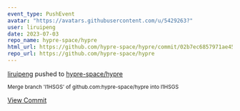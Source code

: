 ```yaml
---
event_type: PushEvent
avatar: "https://avatars.githubusercontent.com/u/5429263?"
user: liruipeng
date: 2023-07-03
repo_name: hypre-space/hypre
html_url: https://github.com/hypre-space/hypre/commit/02b7ec6857971ae45849f722a6fbf6b1cfe3c528
repo_url: https://github.com/hypre-space/hypre
---
```


<a href='https://github.com/liruipeng' target='_blank'>liruipeng</a> pushed to <a href='https://github.com/hypre-space/hypre' target='_blank'>hypre-space/hypre</a>

<small>Merge branch 'l1HSGS' of github.com:hypre-space/hypre into l1HSGS</small>

<a href='https://github.com/hypre-space/hypre/commit/02b7ec6857971ae45849f722a6fbf6b1cfe3c528' target='_blank'>View Commit</a>